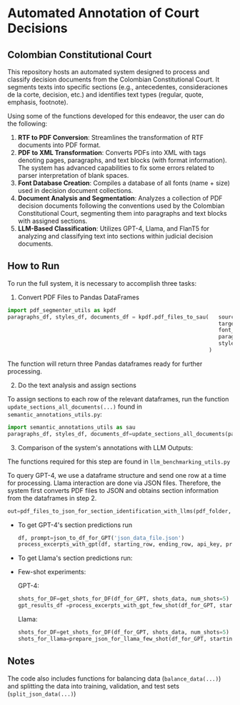 # Automated Annotation of Court Decisions
## Colombian Constitutional Court

This repository hosts an automated system designed to process and classify decision documents from the Colombian Constitutional Court. It segments texts into specific sections (e.g., antecedentes, consideraciones de la corte, decision, etc.) and identifies text types (regular, quote, emphasis, footnote).

Using some of the functions developed for this endeavor, the user can do the following:


1) **RTF to PDF Conversion**: Streamlines the transformation of RTF documents into PDF format.
2) **PDF to XML Transformation**: Converts PDFs into XML with tags denoting pages, paragraphs, and text blocks (with format information). The system has advanced capabilities to fix some errors related to parser interpretation of blank spaces.
3) **Font Database Creation**: Compiles a database of all fonts (name + size) used in decision document collections.
4) **Document Analysis and Segmentation**: Analyzes a collection of PDF decision documents following the conventions used by the Colombian Constitutional Court, segmenting them into paragraphs and text blocks with assigned sections.
5) **LLM-Based Classification**: Utilizes GPT-4, Llama, and FlanT5 for analyzing and classifying text into sections within judicial decision documents.

## How to Run

To run the full system, it is necessary to accomplish three tasks:

1) Convert PDF Files to Pandas DataFrames
```python
import pdf_segmenter_utils as kpdf
paragraphs_df, styles_df, documents_df = kpdf.pdf_files_to_sau(   source_folder,
                                                                  target_folder,
                                                                  font_db_conn,
                                                                  paragraphs_df=None,
                                                                  styles_df=None
                                                               )
```

The function will return three Pandas dataframes ready for further processing.

2) Do the text analysis and assign sections

To assign sections to each row of the relevant dataframes, run the function `update_sections_all_documents(...)` found in `semantic_annotations_utils.py`:

```python
import semantic_annotations_utils as sau
paragraphs_df, styles_df, documents_df=update_sections_all_documents(paragraphs_df, styles_df, documents_df)
```

3) Comparison of the system's annotations with LLM Outputs:

The functions required for this step are found in `llm_benchmarking_utils.py`

To query GPT-4, we use a dataframe structure and send one row at a time for processing. Llama interaction are done via JSON files. Therefore, the system first converts PDF files to JSON and obtains section information from the dataframes in step 2.

```python
out=pdf_files_to_json_for_section_identification_with_llms(pdf_folder, font_db_conn, df_format, df_docs, prompt)
```

- To get GPT-4's section predictions run
  ```python
  df, prompt=json_to_df_for_GPT('json_data_file.json')
  process_excerpts_with_gpt(df, starting_row, ending_row, api_key, prompt)
  ```

- To get Llama's section predictions run:
  
- Few-shot experiments:
   
  GPT-4:
  
  ```python
  shots_for_DF=get_shots_for_DF(df_for_GPT, shots_data, num_shots=5)
  gpt_results_df =process_excerpts_with_gpt_few_shot(df_for_GPT, starting_row, ending_row, api_key, prompt, shots_for_DF)
  ```
  

  Llama:
  ```python
  shots_for_DF=get_shots_for_DF(df_for_GPT, shots_data, num_shots=5)
  shots_for_llama=prepare_json_for_llama_few_shot(df_for_GPT, starting_row, ending_row, prompt, shots_for_DF)
  ```

## Notes
The code also includes functions for balancing data (`balance_data(...)`) and splitting the data into training, validation, and test sets (`split_json_data(...)`)
